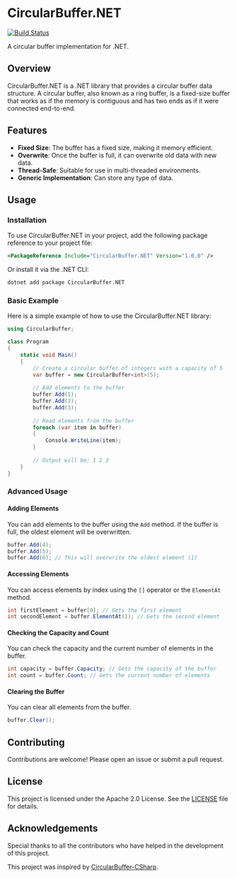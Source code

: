 # CircularBuffer.NET

[![Build Status](https://github.com/kenny-gordon/CircularBuffer.NET/actions/workflows/dotnet.yml/badge.svg?branch=master)](https://github.com/kenny-gordon/CircularBuffer.NET/actions/workflows/dotnet.yml)

A circular buffer implementation for .NET.

## Overview
CircularBuffer.NET is a .NET library that provides a circular buffer data structure. A circular buffer, also known as a ring buffer, is a fixed-size buffer that works as if the memory is contiguous and has two ends as if it were connected end-to-end.

## Features
- **Fixed Size**: The buffer has a fixed size, making it memory efficient.
- **Overwrite**: Once the buffer is full, it can overwrite old data with new data.
- **Thread-Safe**: Suitable for use in multi-threaded environments.
- **Generic Implementation**: Can store any type of data.

## Usage

### Installation
To use CircularBuffer.NET in your project, add the following package reference to your project file:

```xml
<PackageReference Include="CircularBuffer.NET" Version="1.0.0" />
```

Or install it via the .NET CLI:

```sh
dotnet add package CircularBuffer.NET
```

### Basic Example
Here is a simple example of how to use the CircularBuffer.NET library:

```csharp
using CircularBuffer;

class Program
{
    static void Main()
    {
        // Create a circular buffer of integers with a capacity of 5
        var buffer = new CircularBuffer<int>(5);
        
        // Add elements to the buffer
        buffer.Add(1);
        buffer.Add(2);
        buffer.Add(3);
        
        // Read elements from the buffer
        foreach (var item in buffer)
        {
            Console.WriteLine(item);
        }
        
        // Output will be: 1 2 3
    }
}
```

### Advanced Usage

#### Adding Elements
You can add elements to the buffer using the `Add` method. If the buffer is full, the oldest element will be overwritten.

```csharp
buffer.Add(4);
buffer.Add(5);
buffer.Add(6); // This will overwrite the oldest element (1)
```

#### Accessing Elements
You can access elements by index using the `[]` operator or the `ElementAt` method.

```csharp
int firstElement = buffer[0]; // Gets the first element
int secondElement = buffer.ElementAt(1); // Gets the second element
```

#### Checking the Capacity and Count
You can check the capacity and the current number of elements in the buffer.

```csharp
int capacity = buffer.Capacity; // Gets the capacity of the buffer
int count = buffer.Count; // Gets the current number of elements
```

#### Clearing the Buffer
You can clear all elements from the buffer.

```csharp
buffer.Clear();
```

## Contributing
Contributions are welcome! Please open an issue or submit a pull request.

## License
This project is licensed under the Apache 2.0 License. See the [LICENSE](LICENSE) file for details.

## Acknowledgements
Special thanks to all the contributors who have helped in the development of this project.

This project was inspired by [CircularBuffer-CSharp](https://github.com/joaoportela/CircularBuffer-CSharp).
